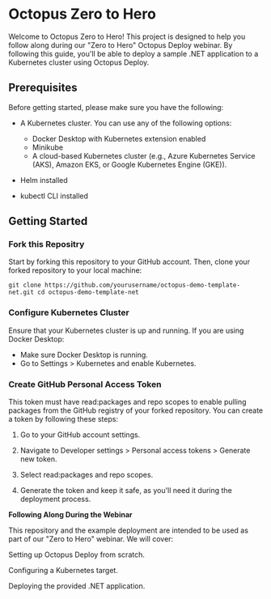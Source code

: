 # Octopus Zero to Hero

Welcome to Octopus Zero to Hero! This project is designed to help you follow along during our "Zero to Hero" Octopus Deploy webinar. By following this guide, you'll be able to deploy a sample .NET application to a Kubernetes cluster using Octopus Deploy.

## Prerequisites

Before getting started, please make sure you have the following:

- A Kubernetes cluster. You can use any of the following options:

  - Docker Desktop with Kubernetes extension enabled
  - Minikube
  - A cloud-based Kubernetes cluster (e.g., Azure Kubernetes Service (AKS), Amazon EKS, or Google Kubernetes Engine (GKE)).

- Helm installed
- kubectl CLI installed

## Getting Started

### Fork this Repositry 

Start by forking this repository to your GitHub account. Then, clone your forked repository to your local machine:

`git clone https://github.com/yourusername/octopus-demo-template-net.git
cd octopus-demo-template-net`


### Configure Kubernetes Cluster

Ensure that your Kubernetes cluster is up and running. If you are using Docker Desktop:

- Make sure Docker Desktop is running.
- Go to Settings > Kubernetes and enable Kubernetes.

### Create GitHub Personal Access Token

 This token must have read:packages and repo scopes to enable pulling packages from the GitHub registry of your forked repository. You can create a token by following these steps:

  1. Go to your GitHub account settings.
  
  2. Navigate to Developer settings > Personal access tokens >   Generate new token.
  
  3. Select read:packages and repo scopes.

  4. Generate the token and keep it safe, as you'll need it during the deployment process.


**Following Along During the Webinar**

This repository and the example deployment are intended to be used as part of our "Zero to Hero" webinar. We will cover:

Setting up Octopus Deploy from scratch.

Configuring a Kubernetes target.

Deploying the provided .NET application.